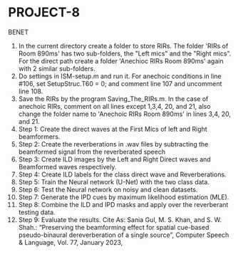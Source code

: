 # PROJECT-8
BENET

1) In the current directory create a folder to store RIRs. The folder 'RIRs of Room 890ms' has two sub-folders, the "Left mics" and the "Right mics". For the direct path create a folder 'Anechioc RIRs Room 890ms' again with 2 similar sub-folders.
2) Do settings in ISM-setup.m and run it. For anechoic conditions in line #106, set SetupStruc.T60 = 0;  and comment line 107 and uncomment line 108.
3) Save the RIRs by the program Saving_The_RIRs.m. In the case of anechoic RIRs, comment on all lines except 1,3,4, 20, and 21, also change the folder name to 'Anechoic RIRs Room 890ms' in lines 3,4, 20, and 21.
4) Step 1: Create the direct waves at the First Mics of left and Right beamformers.
5) Step 2: Create the reverberations in .wav files by subtracting the beamformed signal from the reverberated speech
6) Step 3: Create ILD images by the Left and Right Direct waves and Beamformed waves respectively.
7) Step 4: Create ILD labels for the class direct wave and Reverberations.
8) Step 5: Train the Neural network (U-Net) with the two class data.
9) Step 6: Test the Neural network on noisy and clean datasets.
10) Step 7: Generate the IPD cues by maximum likelihood estimation (MLE).
11) Step 8: Combine the ILD and IPD masks and apply over the reverberant testing data.
12) Step 9: Evaluate the results.
 Cite As: 	Sania Gul, M. S. Khan, and S. W. Shah.: “Preserving the beamforming effect for spatial cue-based pseudo-binaural dereverberation of a single source”, Computer Speech & Language, Vol. 77, January 2023, 
